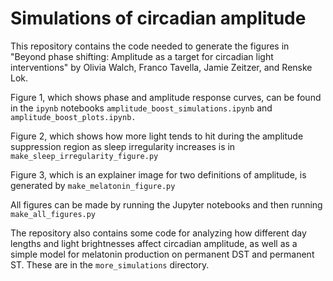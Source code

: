 # Simulations of circadian amplitude

This repository contains the code needed to generate the figures in "Beyond phase shifting: Amplitude as a target for circadian light interventions" by Olivia Walch, Franco Tavella, Jamie Zeitzer, and Renske Lok.


Figure 1, which shows phase and amplitude response curves, can be found in the `ipynb` notebooks `amplitude_boost_simulations.ipynb` and `amplitude_boost_plots.ipynb.`

Figure 2, which shows how more light tends to hit during the amplitude suppression region as sleep irregularity increases is in `make_sleep_irregularity_figure.py`

Figure 3, which is an explainer image for two definitions of amplitude, is generated by `make_melatonin_figure.py`

All figures can be made by running the Jupyter notebooks and then running `make_all_figures.py`



The repository also contains some code for analyzing how different day lengths and light brightnesses affect circadian amplitude, as well as a simple model for melatonin production on permanent DST and permanent ST. These are in the `more_simulations` directory.



